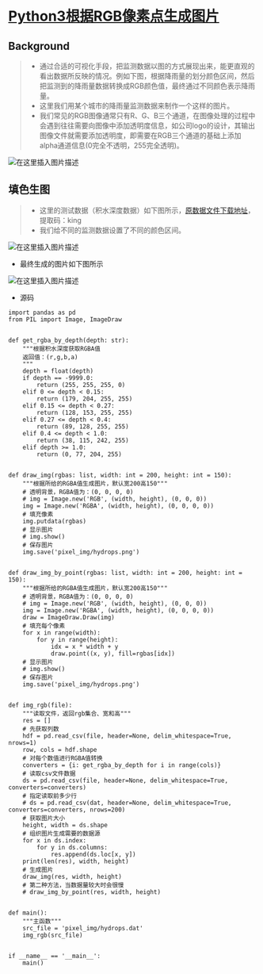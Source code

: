 # [Python3根据RGB像素点生成图片](https://github.com/waisaa/wlf-blog/issues/1)

## Background
> - 通过合适的可视化手段，把监测数据以图的方式展现出来，能更直观的看出数据所反映的情况。例如下图，根据降雨量的划分颜色区间，然后把监测到的降雨量数据转换成RGB颜色值，最终通过不同颜色表示降雨量。
> - 这里我们用某个城市的降雨量监测数据来制作一个这样的图片。
> - 我们常见的RGB图像通常只有R、G、B三个通道，在图像处理的过程中会遇到往往需要向图像中添加透明度信息，如公司logo的设计，其输出图像文件就需要添加透明度，即需要在RGB三个通道的基础上添加alpha通道信息(0完全不透明，255完全透明)。

![在这里插入图片描述](https://img-blog.csdnimg.cn/c215c7b6e6664fa5ad97f93ae072539a.png)
## 填色生图
> - 这里的测试数据（积水深度数据）如下图所示，[原数据文件下载地址](https://pan.baidu.com/s/1cJfTBiledWgKj30HTNL54Q)，提取码：king
> - 我们给不同的监测数据设置了不同的颜色区间。

![在这里插入图片描述](https://img-blog.csdnimg.cn/8ef1f88d39054de1b85931f32db3c440.png)
- 最终生成的图片如下图所示

![在这里插入图片描述](https://img-blog.csdnimg.cn/f65c75ee63a743c5b225ef1a4e9d74dd.png)
- 源码
```python3
import pandas as pd
from PIL import Image, ImageDraw


def get_rgba_by_depth(depth: str):
    """根据积水深度获取RGBA值
    返回值：(r,g,b,a)
    """
    depth = float(depth)
    if depth == -9999.0:
        return (255, 255, 255, 0)
    elif 0 <= depth < 0.15:
        return (179, 204, 255, 255)
    elif 0.15 <= depth < 0.27:
        return (128, 153, 255, 255)
    elif 0.27 <= depth < 0.4:
        return (89, 128, 255, 255)
    elif 0.4 <= depth < 1.0:
        return (38, 115, 242, 255)
    elif depth >= 1.0:
        return (0, 77, 204, 255)


def draw_img(rgbas: list, width: int = 200, height: int = 150):
    """根据所给的RGBA值生成图片，默认宽200高150"""
    # 透明背景，RGBA值为：(0, 0, 0, 0)
    # img = Image.new('RGB', (width, height), (0, 0, 0))
    img = Image.new('RGBA', (width, height), (0, 0, 0, 0))
    # 填充像素
    img.putdata(rgbas)
    # 显示图片
    # img.show()
    # 保存图片
    img.save('pixel_img/hydrops.png')


def draw_img_by_point(rgbas: list, width: int = 200, height: int = 150):
    """根据所给的RGBA值生成图片，默认宽200高150"""
    # 透明背景，RGBA值为：(0, 0, 0, 0)
    # img = Image.new('RGB', (width, height), (0, 0, 0))
    img = Image.new('RGBA', (width, height), (0, 0, 0, 0))
    draw = ImageDraw.Draw(img)
    # 填充每个像素
    for x in range(width):
        for y in range(height):
            idx = x * width + y
            draw.point((x, y), fill=rgbas[idx])
    # 显示图片
    # img.show()
    # 保存图片
    img.save('pixel_img/hydrops.png')


def img_rgb(file):
    """读取文件，返回rgb集合、宽和高"""
    res = []
    # 先获取列数
    hdf = pd.read_csv(file, header=None, delim_whitespace=True, nrows=1)
    row, cols = hdf.shape
    # 对每个数值进行RGBA值转换
    converters = {i: get_rgba_by_depth for i in range(cols)}
    # 读取csv文件数据
    ds = pd.read_csv(file, header=None, delim_whitespace=True, converters=converters)
    # 指定读取前多少行
    # ds = pd.read_csv(dat, header=None, delim_whitespace=True, converters=converters, nrows=200)
    # 获取图片大小
    height, width = ds.shape
    # 组织图片生成需要的数据源
    for x in ds.index:
        for y in ds.columns:
            res.append(ds.loc[x, y])
    print(len(res), width, height)
    # 生成图片
    draw_img(res, width, height)
    # 第二种方法，当数据量较大时会很慢
    # draw_img_by_point(res, width, height)


def main():
    """主函数"""
    src_file = 'pixel_img/hydrops.dat'
    img_rgb(src_file)


if __name__ == '__main__':
    main()
```